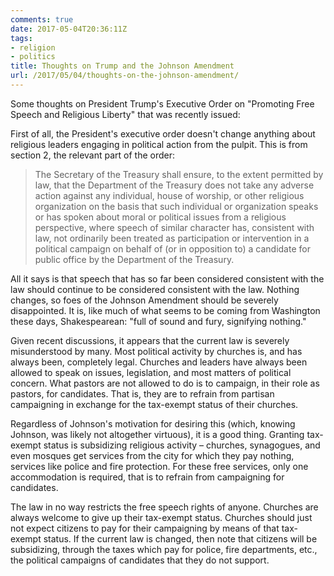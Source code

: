 ```yaml
---
comments: true
date: 2017-05-04T20:36:11Z
tags:
- religion
- politics
title: Thoughts on Trump and the Johnson Amendment
url: /2017/05/04/thoughts-on-the-johnson-amendment/
---
```


Some thoughts on President Trump's Executive Order on "Promoting  Free Speech and Religious Liberty" that was recently issued:

First of all, the President's executive order doesn't change anything about religious leaders engaging in political action from the pulpit.  This is from section 2, the relevant part of the order:

>The Secretary of the Treasury shall ensure, to the extent permitted by law, that the Department of the Treasury does not take any adverse action against any individual, house of worship, or other religious organization on the basis that such individual or organization speaks or has spoken about moral or political issues from a religious perspective, where speech of similar character has, consistent with law, not ordinarily been treated as participation or intervention in a political campaign on behalf of (or in opposition to) a candidate for public office by the Department of the Treasury.

All it says is that speech that has so far been considered consistent with the law should continue to be considered consistent with the law. Nothing changes, so foes of the Johnson Amendment should be severely disappointed. It is, like much of what seems to be coming from Washington these days, Shakespearean: "full of sound and fury, signifying nothing."

Given recent discussions, it appears that the current law is severely misunderstood by many. Most political activity by churches is, and has always been, completely legal. Churches and leaders have always been allowed to speak on issues, legislation, and most matters of political concern. What pastors are not allowed to do is to campaign, in their role as pastors, for candidates. That is, they are to refrain from partisan campaigning in exchange for the tax-exempt status of their churches.

Regardless of Johnson's motivation for desiring this (which, knowing Johnson, was likely not altogether virtuous), it is a good thing. Granting tax-exempt status is subsidizing religious activity – churches, synagogues, and even mosques get services from the city for which they pay nothing, services like police and fire protection. For these free services, only one accommodation is required, that is to refrain from campaigning for candidates. 

The law in no way restricts the free speech rights of anyone. Churches are always welcome to give up their tax-exempt status. Churches should just not expect citizens to pay for their campaigning by means of that tax-exempt status. If the current law is changed, then note that citizens will be subsidizing, through the taxes which pay for police, fire departments, etc., the political campaigns of candidates that they do not support.
